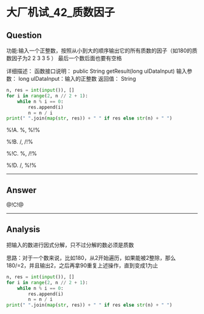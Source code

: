 # 大厂机试_42_质数因子

## Question
功能:输入一个正整数，按照从小到大的顺序输出它的所有质数的因子（如180的质数因子为2 2 3 3 5 ）
最后一个数后面也要有空格

详细描述：
函数接口说明：
public String getResult(long ulDataInput)
输入参数：
long ulDataInput：输入的正整数
返回值：
String

```python
n, res = int(input()), []
for i in range(2, n // 2 + 1):
    while n % i == 0:
        res.append(i)
        n = n / i
print(" ".join(map(str, res)) + " " if res else str(n) + " ")
```

%!A. %, %!%

%!B. /, /!%

%!C. %, /!%

%!D. /, %!%

----

## Answer
@!C!@

----

## Analysis

把输入的数进行因式分解，只不过分解的数必须是质数

思路：对于一个数来说，比如180，从2开始遍历，如果能被2整除，那么180/=2，并且输出2，之后再拿90重复上述操作，直到变成1为止
    
```python
n, res = int(input()), []
for i in range(2, n // 2 + 1):
    while n % i == 0:
        res.append(i)
        n = n / i
print(" ".join(map(str, res)) + " " if res else str(n) + " ")
```